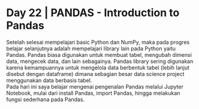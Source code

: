 # Day 22 | PANDAS - Introduction to Pandas
Setelah selesai mempelajari basic Python dan NumPy, maka pada progres belajar selanjutnya adalah mempelajari library lain pada Python yaitu Pandas. Pandas biasa digunakan untuk membuat tabel, mengubah dimensi data, mengecek data, dan lain sebagainya. Pandas library sering digunakan karena kemampuannya untuk mengelola data berbentuk tabel (lebih lanjut disebut dengan dataframe) dimana sebagian besar data science project menggunakan data berbasis tabel. <br>
Pada hari ini saya belajar mengenai pengenalan Pandas melalui Jupyter Notebook, mulai dari install Pandas, import Pandas, hingga melakukan fungsi sederhana pada Pandas.